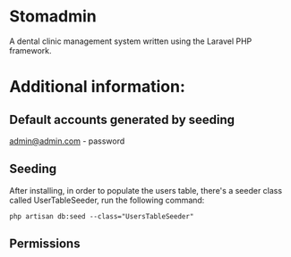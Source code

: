 # Stomadmin 
A dental clinic management system written using the Laravel PHP framework.

# Additional information:
## Default accounts generated by seeding
admin@admin.com - password 

## Seeding
After installing, in order to populate the users table, there's a seeder class called UserTableSeeder, run the following command:

``php artisan db:seed --class="UsersTableSeeder"``

## Permissions
